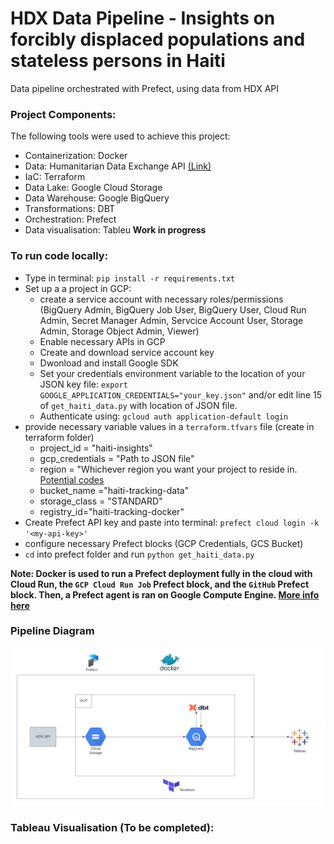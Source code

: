 # HDX Data Pipeline - Insights on forcibly displaced populations and stateless persons in Haiti
Data pipeline orchestrated with Prefect, using data from HDX API

### Project Components:
The following tools were used to achieve this project:

- Containerization: Docker
- Data: Humanitarian Data Exchange API [(Link)](https://hdx-python-api.readthedocs.io/en/latest/)
- IaC: Terraform
- Data Lake: Google Cloud Storage
- Data Warehouse: Google BigQuery
- Transformations: DBT
- Orchestration: Prefect
- Data visualisation: Tableu **Work in progress**

### To run code locally:
   - Type in terminal: `pip install -r requirements.txt`
   - Set up a a project in GCP:
     - create a service account with necessary roles/permissions (BigQuery Admin, BigQuery Job User, BigQuery User, Cloud Run Admin, Secret Manager Admin, Servcice Account User, Storage Admin, Storage Object Admin, Viewer)
     - Enable necessary APIs in GCP
     - Create and download service account key
     - Dwonload and install Google SDK
     - Set your credentials environment variable to the location of your JSON key file: `export GOOGLE_APPLICATION_CREDENTIALS="your_key.json"` and/or edit line 15 of `get_haiti_data.py` with location of JSON file.
     - Authenticate using: `gcloud auth application-default login`
   - provide necessary variable values in a `terraform.tfvars` file (create in terraform folder)
     -   project_id = "haiti-insights"
     -   gcp_credentials = "Path to JSON file"
     -   region = "Whichever region you want your project to reside in. [Potential codes](https://cloud.google.com/compute/docs/regions-zones)
     -   bucket_name ="haiti-tracking-data"
     -   storage_class = "STANDARD"
     -   registry_id="haiti-tracking-docker"
   - Create Prefect API key and paste into terminal: `prefect cloud login -k '<my-api-key>'` 
   - configure necessary Prefect blocks (GCP Credentials, GCS Bucket)
   - `cd` into prefect folder and run `python get_haiti_data.py`

**Note: Docker is used to run a Prefect deployment fully in the cloud with Cloud Run, the `GCP Cloud Run Job` Prefect block, and the `GitHub` Prefect block. Then, a Prefect agent is ran on Google Compute Engine. [More info here](https://medium.com/@ryanelamb/a-data-engineering-project-with-prefect-docker-terraform-google-cloudrun-bigquery-and-streamlit-3fc6e08b9398)**


### Pipeline Diagram
![](misc/pipeline-architecture.png)

### Tableau Visualisation (To be completed):
